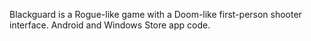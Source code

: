 Blackguard is a Rogue-like game with a Doom-like first-person shooter interface. Android and Windows Store app code.